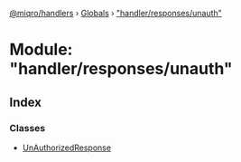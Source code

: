 [@miqro/handlers](../README.md) › [Globals](../globals.md) › ["handler/responses/unauth"](_handler_responses_unauth_.md)

# Module: "handler/responses/unauth"

## Index

### Classes

* [UnAuthorizedResponse](../classes/_handler_responses_unauth_.unauthorizedresponse.md)
